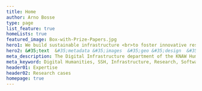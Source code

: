 ```yaml
---
title: Home
author: Arno Bosse
type: page
list_feature: true
homeLists: true
featured_image: Box-with-Prize-Papers.jpg
hero1: We build sustainable infrastructure <br>to foster innovative research <br>connecting people, data, and collections.
hero2: &#35;text  &#35;metadata &#35;images  &#35;geo &#35;design  &#35;cloud
meta_description: The Digital Infrastructure department of the KNAW Humanties Cluster creates sustainable software and data collections for research in the humanities and social sciences.
meta_keyword: Digital Humanities, SSH, Infrastructure, Research, Software, Data
header01: Expertise
header02: Research cases
homepage: true
---
```


